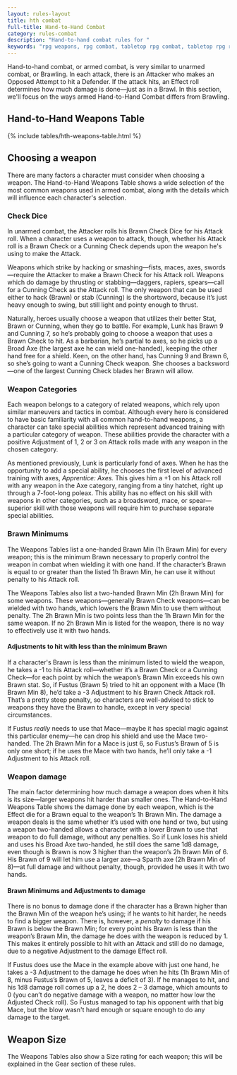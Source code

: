 ```yaml
---
layout: rules-layout
title: hth combat
full-title: Hand-to-Hand Combat
category: rules-combat
description: "Hand-to-hand combat rules for "
keywords: "rpg weapons, rpg combat, tabletop rpg combat, tabletop rpg rules, "
---
```


Hand-to-hand combat, or armed combat, is very similar to unarmed combat, or Brawling. In each attack, there is an Attacker who makes an Opposed Attempt to hit a Defender. If the attack hits, an Effect roll determines how much damage is done&mdash;just as in a Brawl. In this section, we'll focus on the ways armed Hand-to-Hand Combat differs from Brawling.

## Hand-to-Hand Weapons Table
{% include tables/hth-weapons-table.html %}

## Choosing a weapon
There are many factors a character must consider when choosing a weapon. The Hand-to-Hand Weapons Table shows a wide selection of the most common weapons used in armed combat, along with the details which will influence each character's selection.

### Check Dice
In unarmed combat, the Attacker rolls his Brawn Check Dice for his Attack roll. When a character uses a weapon to attack, though, whether his Attack roll is a Brawn Check or a Cunning Check depends upon the weapon he's using to make the Attack.

Weapons which strike by hacking or smashing&mdash;fists, maces, axes, swords&mdash;require the Attacker to make a Brawn Check for his Attack roll. Weapons which do damage by thrusting or stabbing&mdash;daggers, rapiers, spears&mdash;call for a Cunning Check as the Attack roll. The only weapon that can be used either to hack (Brawn) or stab (Cunning) is the shortsword, because it’s just heavy enough to swing, but still light and pointy enough to thrust.

Naturally, heroes usually choose a weapon that utilizes their better Stat, Brawn or Cunning, when they go to battle. For example, Lunk has Brawn 9 and Cunning 7, so he’s probably going to choose a weapon that uses a Brawn Check to hit. As a barbarian, he’s partial to axes, so he picks up a Broad Axe (the largest axe he can wield one-handed), keeping the other hand free for a shield. Keen, on the other hand, has Cunning 9 and Brawn 6, so she’s going to want a Cunning Check weapon. She chooses a backsword&mdash;one of the largest Cunning Check blades her Brawn will allow.

### Weapon Categories
Each weapon belongs to a category of related weapons, which rely upon similar maneuvers and tactics in combat. Although every hero is considered to have basic familiarity with all common hand-to-hand weapons, a character can take special abilities which represent advanced training with a particular category of weapon. These abilities provide the character with a positive Adjustment of 1, 2 or 3 on Attack rolls made with any weapon in the chosen category.

As mentioned previously, Lunk is particularly fond of axes. When he has the opportunity to add a special ability, he chooses the first level of advanced training with axes, _Apprentice: Axes._ This gives him a +1 on his Attack roll with any weapon in the Axe category, ranging from a tiny hatchet, right up through a 7-foot-long poleax. This ability has no effect on his skill with weapons in other categories, such as a broadsword, mace, or spear&mdash;superior skill with those weapons will require him to purchase separate special abilities.

### Brawn Minimums
The Weapons Tables list a one-handed Brawn Min (1h Brawn Min) for every weapon; this is the minimum Brawn necessary to properly control the weapon in combat when wielding it with one hand. If the character’s Brawn is equal to or greater than the listed 1h Brawn Min, he can use it without penalty to his Attack roll.

The Weapons Tables also list a two-handed Brawn Min (2h Brawn Min) for some weapons. These weapons&mdash;generally Brawn Check weapons&mdash;can be wielded with two hands, which lowers the Brawn Min to use them without penalty. The 2h Brawn Min is two points less than the 1h Brawn Min for the same weapon. If no 2h Brawn Min is listed for the weapon, there is no way to effectively use it with two hands.

#### Adjustments to hit with less than the minimum Brawn
If a character's Brawn is less than the minimum listed to wield the weapon, he takes a -1 to his Attack roll&mdash;whether it’s a Brawn Check or a Cunning Check&mdash;for each point by which the weapon’s Brawn Min exceeds his own Brawn stat. So, if Fustus (Brawn 5) tried to hit an opponent with a Mace (1h Brawn Min 8), he’d take a -3 Adjustment to his Brawn Check Attack roll. That’s a pretty steep penalty, so characters are well-advised to stick to weapons they have the Brawn to handle, except in very special circumstances.

If Fustus _really_ needs to use that Mace&mdash;maybe it has special magic against this particular enemy&mdash;he can drop his shield and use the Mace two-handed. The 2h Brawn Min for a Mace is just 6, so Fustus’s Brawn of 5 is only one short; if he uses the Mace with two hands, he’ll only take a -1 Adjustment to his Attack roll.

### Weapon damage
The main factor determining how much damage a weapon does when it hits is its size&mdash;larger weapons hit harder than smaller ones. The Hand-to-Hand Weapons Table shows the damage done by each weapon, which is the Effect die for a Brawn equal to the weapon’s 1h Brawn Min. The damage a weapon deals is the same whether it’s used with one hand or two, but using a weapon two-handed allows a character with a lower Brawn to use that weapon to do full damage, without any penalties. So if Lunk loses his shield and uses his Broad Axe two-handed, he still does the same 1d8 damage, even though is Brawn is now 3 higher than the weapon’s 2h Brawn Min of 6. His Brawn of 9 will let him use a larger axe&mdash;a Sparth axe (2h Brawn Min of 8)&mdash;at full damage and without penalty, though, provided he uses it with two hands.

#### Brawn Minimums and Adjustments to damage
There is no bonus to damage done if the character has a Brawn higher than the Brawn Min of the weapon he’s using; if he wants to hit harder, he needs to find a bigger weapon. There is, however, a _penalty_ to damage if his Brawn is below the Brawn Min; for every point his Brawn is less than the weapon’s Brawn Min, the damage he does with the weapon is reduced by 1. This makes it entirely possible to hit with an Attack and still do no damage, due to a negative Adjustment to the damage Effect roll.

If Fustus does use the Mace in the example above with just one hand, he takes a -3 Adjustment to the damage he does when he hits (1h Brawn Min of 8, minus Fustus’s Brawn of 5, leaves a deficit of 3). If he manages to hit, and his 1d8 damage roll comes up a 2, he does 2 – 3 damage, which amounts to 0 (you can’t do negative damage with a weapon, no matter how low the Adjusted Check roll). So Fustus managed to tap his opponent with that big Mace, but the blow wasn't hard enough or square enough to do any damage to the target.

## Weapon Size
The Weapons Tables also show a Size rating for each weapon; this will be explained in the Gear section of these rules.
